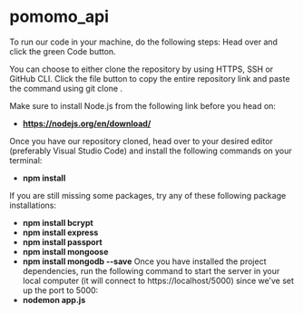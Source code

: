 # pomomo_api
To run our code in your machine, do the following steps:
Head over and click the green Code button.

You can choose to either clone the repository by using HTTPS, SSH or GitHub CLI. Click the file button to copy the entire repository link and paste the command using git clone <link>.

Make sure to install Node.js from the following link before you head on: 
- **https://nodejs.org/en/download/**

Once you have our repository cloned, head over to your desired editor (preferably Visual Studio Code) and install the following commands on your terminal:
- **npm install**

If you are still missing some packages, try any of these following package installations:
- **npm install bcrypt**
- **npm install express**
- **npm install passport**
- **npm install mongoose**
- **npm install mongodb --save**
Once you have installed the project dependencies, run the following command to start the server in your local computer (it will connect to https://localhost/5000) since we’ve set up the port to 5000:
- **nodemon app.js**

